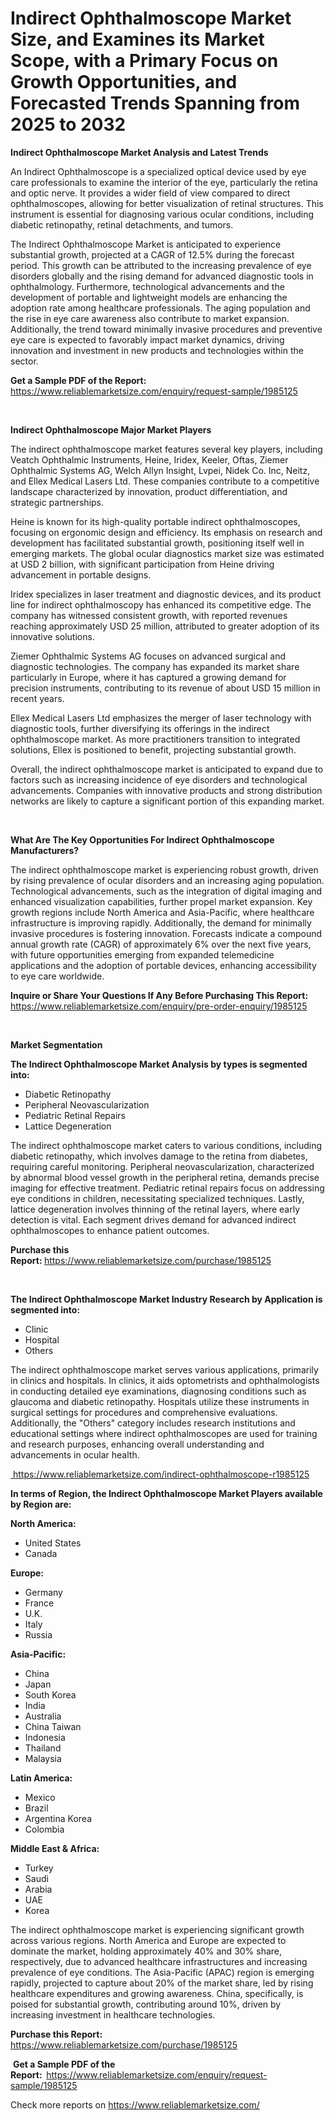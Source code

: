 <p><h1>Indirect Ophthalmoscope Market Size, and Examines its Market Scope, with a Primary Focus on Growth Opportunities, and Forecasted Trends Spanning from 2025 to 2032</h1></p><p><strong>Indirect Ophthalmoscope Market Analysis and Latest Trends</strong></p>
<p><p>An Indirect Ophthalmoscope is a specialized optical device used by eye care professionals to examine the interior of the eye, particularly the retina and optic nerve. It provides a wider field of view compared to direct ophthalmoscopes, allowing for better visualization of retinal structures. This instrument is essential for diagnosing various ocular conditions, including diabetic retinopathy, retinal detachments, and tumors.</p><p>The Indirect Ophthalmoscope Market is anticipated to experience substantial growth, projected at a CAGR of 12.5% during the forecast period. This growth can be attributed to the increasing prevalence of eye disorders globally and the rising demand for advanced diagnostic tools in ophthalmology. Furthermore, technological advancements and the development of portable and lightweight models are enhancing the adoption rate among healthcare professionals. The aging population and the rise in eye care awareness also contribute to market expansion. Additionally, the trend toward minimally invasive procedures and preventive eye care is expected to favorably impact market dynamics, driving innovation and investment in new products and technologies within the sector.</p></p>
<p><strong>Get a Sample PDF of the Report:&nbsp;</strong> <a href="https://www.reliablemarketsize.com/enquiry/request-sample/1985125?utm_campaign=2804&utm_medium=2&utm_source=Github&utm_content=ia&utm_term=03032025&utm_id=indirect-ophthalmoscope">https://www.reliablemarketsize.com/enquiry/request-sample/1985125</a></p>
<p>&nbsp;</p>
<p><strong>Indirect Ophthalmoscope Major Market Players</strong></p>
<p><p>The indirect ophthalmoscope market features several key players, including Veatch Ophthalmic Instruments, Heine, Iridex, Keeler, Oftas, Ziemer Ophthalmic Systems AG, Welch Allyn Insight, Lvpei, Nidek Co. Inc, Neitz, and Ellex Medical Lasers Ltd. These companies contribute to a competitive landscape characterized by innovation, product differentiation, and strategic partnerships.</p><p>Heine is known for its high-quality portable indirect ophthalmoscopes, focusing on ergonomic design and efficiency. Its emphasis on research and development has facilitated substantial growth, positioning itself well in emerging markets. The global ocular diagnostics market size was estimated at USD 2 billion, with significant participation from Heine driving advancement in portable designs.</p><p>Iridex specializes in laser treatment and diagnostic devices, and its product line for indirect ophthalmoscopy has enhanced its competitive edge. The company has witnessed consistent growth, with reported revenues reaching approximately USD 25 million, attributed to greater adoption of its innovative solutions.</p><p>Ziemer Ophthalmic Systems AG focuses on advanced surgical and diagnostic technologies. The company has expanded its market share particularly in Europe, where it has captured a growing demand for precision instruments, contributing to its revenue of about USD 15 million in recent years.</p><p>Ellex Medical Lasers Ltd emphasizes the merger of laser technology with diagnostic tools, further diversifying its offerings in the indirect ophthalmoscope market. As more practitioners transition to integrated solutions, Ellex is positioned to benefit, projecting substantial growth.</p><p>Overall, the indirect ophthalmoscope market is anticipated to expand due to factors such as increasing incidence of eye disorders and technological advancements. Companies with innovative products and strong distribution networks are likely to capture a significant portion of this expanding market.</p></p>
<p>&nbsp;</p>
<p><strong>What Are The Key Opportunities For Indirect Ophthalmoscope Manufacturers?</strong></p>
<p><p>The indirect ophthalmoscope market is experiencing robust growth, driven by rising prevalence of ocular disorders and an increasing aging population. Technological advancements, such as the integration of digital imaging and enhanced visualization capabilities, further propel market expansion. Key growth regions include North America and Asia-Pacific, where healthcare infrastructure is improving rapidly. Additionally, the demand for minimally invasive procedures is fostering innovation. Forecasts indicate a compound annual growth rate (CAGR) of approximately 6% over the next five years, with future opportunities emerging from expanded telemedicine applications and the adoption of portable devices, enhancing accessibility to eye care worldwide.</p></p>
<p><strong>Inquire or Share Your Questions If Any Before Purchasing This Report:</strong> <a href="https://www.reliablemarketsize.com/enquiry/pre-order-enquiry/1985125?utm_campaign=2804&utm_medium=2&utm_source=Github&utm_content=ia&utm_term=03032025&utm_id=indirect-ophthalmoscope">https://www.reliablemarketsize.com/enquiry/pre-order-enquiry/1985125</a></p>
<p>&nbsp;</p>
<p><strong>Market Segmentation</strong></p>
<p><strong>The Indirect Ophthalmoscope Market Analysis by types is segmented into:</strong></p>
<p><ul><li>Diabetic Retinopathy</li><li>Peripheral Neovascularization</li><li>Pediatric Retinal Repairs</li><li>Lattice Degeneration</li></ul></p>
<p><p>The indirect ophthalmoscope market caters to various conditions, including diabetic retinopathy, which involves damage to the retina from diabetes, requiring careful monitoring. Peripheral neovascularization, characterized by abnormal blood vessel growth in the peripheral retina, demands precise imaging for effective treatment. Pediatric retinal repairs focus on addressing eye conditions in children, necessitating specialized techniques. Lastly, lattice degeneration involves thinning of the retinal layers, where early detection is vital. Each segment drives demand for advanced indirect ophthalmoscopes to enhance patient outcomes.</p></p>
<p><strong>Purchase this Report:&nbsp;</strong><a href="https://www.reliablemarketsize.com/purchase/1985125?utm_campaign=2804&utm_medium=2&utm_source=Github&utm_content=ia&utm_term=03032025&utm_id=indirect-ophthalmoscope">https://www.reliablemarketsize.com/purchase/1985125</a></p>
<p>&nbsp;</p>
<p><strong>The Indirect Ophthalmoscope Market Industry Research by Application is segmented into:</strong></p>
<p><ul><li>Clinic</li><li>Hospital</li><li>Others</li></ul></p>
<p><p>The indirect ophthalmoscope market serves various applications, primarily in clinics and hospitals. In clinics, it aids optometrists and ophthalmologists in conducting detailed eye examinations, diagnosing conditions such as glaucoma and diabetic retinopathy. Hospitals utilize these instruments in surgical settings for procedures and comprehensive evaluations. Additionally, the "Others" category includes research institutions and educational settings where indirect ophthalmoscopes are used for training and research purposes, enhancing overall understanding and advancements in ocular health.</p></p>
<p><a href="https://www.reliablemarketsize.com/indirect-ophthalmoscope-r1985125?utm_campaign=2804&utm_medium=2&utm_source=Github&utm_content=ia&utm_term=03032025&utm_id=indirect-ophthalmoscope">&nbsp;https://www.reliablemarketsize.com/indirect-ophthalmoscope-r1985125</a></p>
<p><strong>In terms of Region, the Indirect Ophthalmoscope Market Players available by Region are:</strong></p>
<p>
    <p> <strong> North America: </strong>
        <ul>
            <li>United States</li>
            <li>Canada</li>
        </ul>
        </p> 
    <p> <strong> Europe: </strong>
        <ul>
            <li>Germany</li>
            <li>France</li>
            <li>U.K.</li>
            <li>Italy</li>
            <li>Russia</li>
        </ul>
        </p> 
    <p> <strong> Asia-Pacific: </strong>
        <ul>
            <li>China</li>
            <li>Japan</li>
            <li>South Korea</li>
            <li>India</li>
            <li>Australia</li>
            <li>China Taiwan</li>
            <li>Indonesia</li>
            <li>Thailand</li>
            <li>Malaysia</li>
        </ul>
        </p> 
    <p> <strong> Latin America: </strong>
        <ul>
            <li>Mexico</li>
            <li>Brazil</li>
            <li>Argentina Korea</li>
            <li>Colombia</li>
        </ul>
        </p> 
    <p> <strong> Middle East & Africa: </strong>
        <ul>
            <li>Turkey</li>
            <li>Saudi</li>
            <li>Arabia</li>
            <li>UAE</li>
            <li>Korea</li>
        </ul>
    </p>
    </p>
<p><p>The indirect ophthalmoscope market is experiencing significant growth across various regions. North America and Europe are expected to dominate the market, holding approximately 40% and 30% share, respectively, due to advanced healthcare infrastructures and increasing prevalence of eye conditions. The Asia-Pacific (APAC) region is emerging rapidly, projected to capture about 20% of the market share, led by rising healthcare expenditures and growing awareness. China, specifically, is poised for substantial growth, contributing around 10%, driven by increasing investment in healthcare technologies.</p></p>
<p><strong>Purchase this Report: </strong><a href="https://www.reliablemarketsize.com/purchase/1985125?utm_campaign=2804&utm_medium=2&utm_source=Github&utm_content=ia&utm_term=03032025&utm_id=indirect-ophthalmoscope">https://www.reliablemarketsize.com/purchase/1985125</a></p>
<p>&nbsp;<strong>Get a Sample PDF of the Report:&nbsp;&nbsp;</strong><a href="https://www.reliablemarketsize.com/enquiry/request-sample/1985125?utm_campaign=2804&utm_medium=2&utm_source=Github&utm_content=ia&utm_term=03032025&utm_id=indirect-ophthalmoscope">https://www.reliablemarketsize.com/enquiry/request-sample/1985125</a></p>
<p><strong></strong></p>
<p>Check more reports on <a href="https://www.reliablemarketsize.com/?utm_campaign=2804&utm_medium=2&utm_source=Github&utm_content=ia&utm_term=03032025&utm_id=indirect-ophthalmoscope">https://www.reliablemarketsize.com/</a></p>